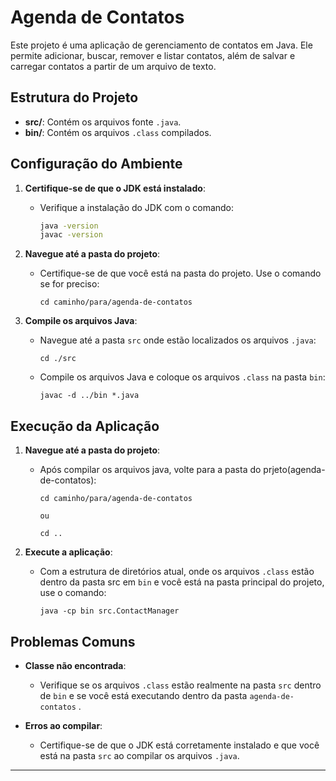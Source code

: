 # Agenda de Contatos

Este projeto é uma aplicação de gerenciamento de contatos em Java. Ele permite adicionar, buscar, remover e listar contatos, além de salvar e carregar contatos a partir de um arquivo de texto.

## Estrutura do Projeto

- **src/**: Contém os arquivos fonte `.java`.
- **bin/**: Contém os arquivos `.class` compilados.

## Configuração do Ambiente

1. **Certifique-se de que o JDK está instalado**:
   - Verifique a instalação do JDK com o comando:
     ```sh
     java -version
     javac -version
     ```

2. **Navegue até a pasta do projeto**:
   - Certifique-se de que você está na pasta do projeto. Use o comando se for preciso:
     ```
     cd caminho/para/agenda-de-contatos
     ```

3. **Compile os arquivos Java**:
   - Navegue até a pasta `src` onde estão localizados os arquivos `.java`:
     ```
     cd ./src
     ```
   - Compile os arquivos Java e coloque os arquivos `.class` na pasta `bin`:
     ```
     javac -d ../bin *.java
     ```

## Execução da Aplicação

1. **Navegue até a pasta do projeto**:
   - Após compilar os arquivos java, volte para a pasta do prjeto(agenda-de-contatos):
     ```
     cd caminho/para/agenda-de-contatos 
     
     ou

     cd ..
     ```

2. **Execute a aplicação**:
   - Com a estrutura de diretórios atual, onde os arquivos `.class` estão dentro da pasta src em `bin` e você está na pasta principal do projeto, use o comando:
     ```
     java -cp bin src.ContactManager

     ```

## Problemas Comuns

- **Classe não encontrada**:
  - Verifique se os arquivos `.class` estão realmente na pasta `src` dentro de `bin` e se você está executando dentro da pasta `agenda-de-contatos` .

- **Erros ao compilar**:
  - Certifique-se de que o JDK está corretamente instalado e que você está na pasta `src` ao compilar os arquivos `.java`.

---